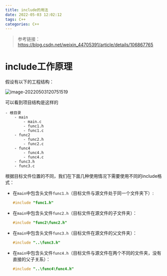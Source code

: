 ```yaml
---
title: include的用法
date: 2022-05-03 12:02:12
tags: C++
categories: C++
---
```


> 参考链接：https://blog.csdn.net/weixin_44705391/article/details/106867765

# include工作原理

假设有以下的工程结构：

![image-20220503120751519](https://cdn.jsdelivr.net/gh/SC-WSKun/HexoStaticFile/img/image-20220503120751519.png)

可以看到项目结构是这样的

```
- 根目录
	- main
		- main.c
		- func1.h
		- func1.c
	- func2
		- func2.h
		- func2.c
	- func4
		- func4.h
		- func4.c
	- func3.h
	- func3.c

```

根据目标文件位置的不同，我们在下面几种使用情况下需要使用不同的include格式：

- 在`main`中包含头文件`func1.h`（目标文件与源文件处于同一个文件夹下）:

  ```C++
  #include "func1.h"
  ```

- 在`main`中包含头文件`func2.h`（目标文件在源文件的子文件夹）：

  ```C++
  #include "func2\func2.h"
  ```

- 在`main`中包含头文件`func3.h`（目标文件在源文件的父文件夹）：

  ```C++
  #include "..\func3.h"
  ```

- 在`main`中包含头文件`func4.h`（目标文件与源文件在两个不同的文件夹，没有直接的父子关系）：

  ```C++
  #include "..\func4\func4.h"
  ```

  
